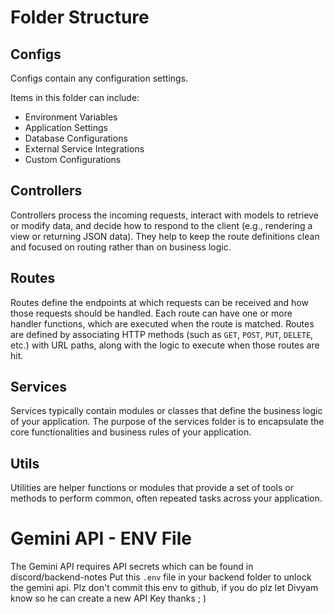 # Folder Structure

## Configs
Configs contain any configuration settings.

Items in this folder can include:
- Environment Variables
- Application Settings
- Database Configurations
- External Service Integrations
- Custom Configurations

## Controllers
Controllers process the incoming requests, interact with models to retrieve or modify data, and decide how to respond to the client (e.g., rendering a view or returning JSON data). They help to keep the route definitions clean and focused on routing rather than on business logic.

## Routes
Routes define the endpoints at which requests can be received and how those requests should be handled. Each route can have one or more handler functions, which are executed when the route is matched. Routes are defined by associating HTTP methods (such as `GET`, `POST`, `PUT`, `DELETE`, etc.) with URL paths, along with the logic to execute when those routes are hit.

## Services
Services typically contain modules or classes that define the business logic of your application. The purpose of the services folder is to encapsulate the core functionalities and business rules of your application.

## Utils
Utilities are helper functions or modules that provide a set of tools or methods to perform common, often repeated tasks across your application.

# Gemini API - ENV File
The Gemini API requires API secrets which can be found in discord/backend-notes
Put this `.env` file in your backend folder to unlock the gemini api.
Plz don't commit this env to github, if you do plz let Divyam know so he can create a new API Key thanks ; )


